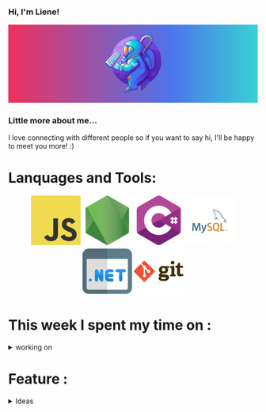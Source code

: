 ### Hi, I'm Liene! 

![This is an image](https://github.com/startupcolor/startupcolor/blob/main/Assets/SpaceMan.png)

### Little more about me...
 I love connecting with different people so if you want to say hi, I'll be happy to meet you more! :)
 # Lanquages and Tools:
 <p align="center">  
  <img src="https://github.com/startupcolor/startupcolor/blob/main/Assets/javascript.png" width="100" alt="javascript">
  <img src="https://github.com/startupcolor/startupcolor/blob/main/Assets/nodejs.png" width="100" alt="node">
  <img src="https://github.com/startupcolor/startupcolor/blob/main/Assets/c-sharp.png" width="100" alt="csharp">  
  <img src="https://github.com/startupcolor/startupcolor/blob/main/Assets/mysql.png" width="100" alt="sql">
  <img src="https://github.com/startupcolor/startupcolor/blob/main/Assets/website.png" width="100" alt="https">
  <img src="https://github.com/startupcolor/startupcolor/blob/main/Assets/git.png" width="100" alt="git">  
</p>                  
 
 # This week  I spent my time  on : 
<details><summary>working on</summary>
<p>
    ```Should finish C# part
    ```All tests should be "green"
 </p>
</details>

 # Feature : 
<details><summary>Ideas</summary>
<p>
    - [ ] Front End Part for FlightPlanner:
    - [ ] One more Web API
 </p>
</details>
